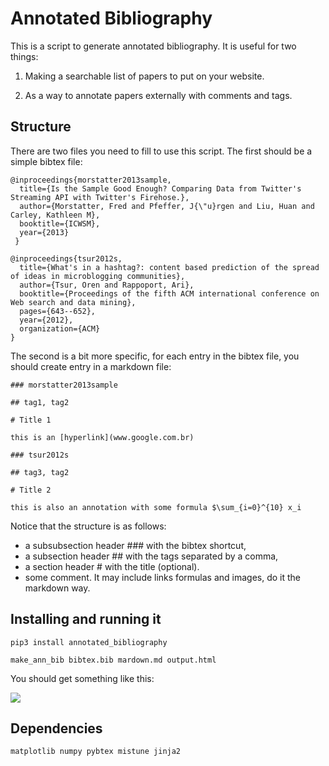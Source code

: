 # Annotated Bibliography

This is a script to generate annotated bibliography. It is useful for two things:

1. Making a searchable list of papers to put on your website.

2. As a way to annotate papers externally with comments and tags.

## Structure

There are two files you need to fill to use this script. The first should be a simple bibtex file:

    @inproceedings{morstatter2013sample,
      title={Is the Sample Good Enough? Comparing Data from Twitter's Streaming API with Twitter's Firehose.},
      author={Morstatter, Fred and Pfeffer, J{\"u}rgen and Liu, Huan and Carley, Kathleen M},
      booktitle={ICWSM},
      year={2013}
     }
    
    @inproceedings{tsur2012s,
      title={What's in a hashtag?: content based prediction of the spread of ideas in microblogging communities},
      author={Tsur, Oren and Rappoport, Ari},
      booktitle={Proceedings of the fifth ACM international conference on Web search and data mining},
      pages={643--652},
      year={2012},
      organization={ACM}
    }


The second is a bit more specific, for each entry in the bibtex file, you should create entry in a markdown file:

    ### morstatter2013sample  
    
    ## tag1, tag2
    
    # Title 1
    
    this is an [hyperlink](www.google.com.br)
    
    ### tsur2012s
    
    ## tag3, tag2
    
    # Title 2
    
    this is also an annotation with some formula $\sum_{i=0}^{10} x_i
    
Notice that the structure is as follows: 

- a subsubsection header \### with the bibtex shortcut, 
- a subsection header \## with the tags separated by a comma, 
- a section header \# with the title (optional).
- some comment. It may include links formulas and images, do it the markdown way.

## Installing and running it

    pip3 install annotated_bibliography

    make_ann_bib bibtex.bib mardown.md output.html
        
You should get something like this:

![](annotated_bibliography/example/example.png)

## Dependencies

    matplotlib numpy pybtex mistune jinja2
